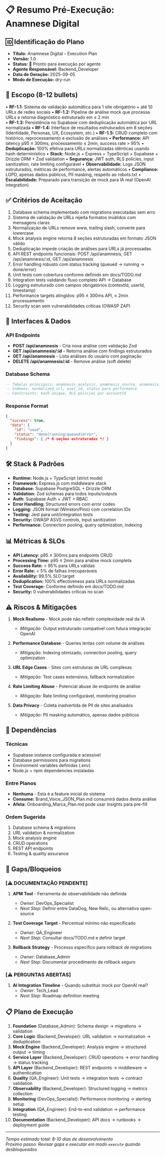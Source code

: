 # 📋 Resumo Pré-Execução: Anamnese Digital

## 🆔 Identificação do Plano

- **Título:** Anamnese Digital - Execution Plan
- **Versão:** 1.0
- **Status:** 📅 Pronto para execução por agente
- **Agente Responsável:** Backend_Developer
- **Data de Geração:** 2025-09-05
- **Modo de Execução:** dry-run

## 🎯 Escopo (8-12 bullets)

• **RF-1.1:** Sistema de validação automática para 1 site obrigatório + até 10 URLs de redes sociais
• **RF-1.2:** Pipeline de análise mock que processa URLs e retorna diagnóstico estruturado em ≤ 2 min  
• **RF-1.3:** Persistência no Supabase com deduplicação automática por URL normalizada
• **RF-1.4:** Interface de resultados estruturados em 8 seções (Identidade, Personas, UX, Ecosystem, etc.)
• **RF-1.5:** CRUD completo com histórico, reprocessamento e exclusão de análises
• **Performance:** API latency p95 ≤ 300ms, processamento ≤ 2min, success rate > 95%
• **Deduplicação:** 100% efetiva para URLs normalizadas idênticas usando hash determinístico
• **Stack:** Node.js + Express + TypeScript + Supabase + Drizzle ORM + Zod validation
• **Segurança:** JWT auth, RLS policies, input sanitization, rate limiting configurável
• **Observabilidade:** Logs JSON estruturados, métricas de performance, alertas automáticos
• **Compliance:** LGPD, apenas dados públicos, PII masking, respeito ao robots.txt
• **Escalabilidade:** Preparado para transição de mock para IA real (OpenAI integration)

## ✅ Critérios de Aceitação

1. Database schema implementado com migrations executadas sem erro
2. Sistema de validação de URLs rejeita formatos inválidos com mensagens claras  
3. Normalização de URLs remove www, trailing slash, converte para lowercase
4. Mock analysis engine retorna 8 seções estruturadas em formato JSON válido
5. Deduplicação impede criação de análises para URLs já processadas
6. API REST endpoints funcionais: POST /api/anamnesis, GET /api/anamnesis/:id, GET /api/anamnesis
7. Error handling robusto com status tracking (queued → running → done/error)
8. Unit tests com cobertura conforme definido em docs/TODO.md
9. Integration tests validando fluxo completo API → Database
10. Logging estruturado com campos obrigatórios (contextId, userId, timestamp)
11. Performance targets atingidos: p95 ≤ 300ms API, ≤ 2min processamento
12. Security scan sem vulnerabilidades críticas (OWASP ZAP)

## 🔌 Interfaces & Dados

### API Endpoints
- **POST /api/anamnesis** - Cria nova análise com validação Zod
- **GET /api/anamnesis/:id** - Retorna análise com findings estruturados  
- **GET /api/anamnesis** - Lista análises do usuário com paginação
- **DELETE /api/anamnesis/:id** - Remove análise (soft delete)

### Database Schema
```sql
-- Tabelas principais: anamnesis_analysis, anamnesis_source, anamnesis_finding
-- Indexes: normalized_url, user_id, status para performance
-- Constraints: hash unique, RLS policies por accountId
```

### Response Format
```json
{
  "success": true,
  "data": {
    "id": "uuid",
    "status": "done|running|queued|error", 
    "findings": { /* 8 seções estruturadas */ }
  }
}
```

## 🛠️ Stack & Padrões

- **Runtime:** Node.js + TypeScript (strict mode)
- **Framework:** Express.js com middleware stack
- **Database:** Supabase PostgreSQL + Drizzle ORM
- **Validation:** Zod schemas para todos inputs/outputs
- **Auth:** Supabase Auth + JWT + RBAC
- **Error Handling:** Structured errors com error codes
- **Logging:** JSON format (Winston/Pino) com correlation IDs
- **Testing:** Jest para unit/integration tests
- **Security:** OWASP ASVS controls, input sanitization
- **Performance:** Connection pooling, query optimization, indexing

## 📊 Métricas & SLOs

- **API Latency:** p95 ≤ 300ms para endpoints CRUD
- **Processing Time:** p95 ≤ 2min para análise mock completa  
- **Success Rate:** > 95% para URLs válidas
- **Error Rate:** < 5% de falhas irrecuperáveis
- **Availability:** 99.5% SLO target
- **Deduplication:** 100% effectiveness para URLs normalizadas
- **Test Coverage:** Conforme definido em docs/TODO.md
- **Security:** 0 vulnerabilidades críticas no scan

## ⚠️ Riscos & Mitigações

1. **Mock Realismo** - Mock pode não refletir complexidade real da IA
   - *Mitigação:* Output estruturado compatível com futura integração OpenAI
   
2. **Performance Database** - Queries lentas com volume de análises
   - *Mitigação:* Indexing otimizado, connection pooling, query optimization
   
3. **URL Edge Cases** - Sites com estruturas de URL complexas  
   - *Mitigação:* Test cases extensivos, fallback normalization
   
4. **Rate Limiting Abuse** - Potencial abuse de endpoints de análise
   - *Mitigação:* Rate limiting configurável, monitoring proativo
   
5. **Data Privacy** - Coleta inadvertida de PII de sites analisados
   - *Mitigação:* PII masking automático, apenas dados públicos

## 🔗 Dependências

### Técnicas
- Supabase instance configurada e acessível
- Database permissions para migrations
- Environment variables definidas (.env)
- Node.js + npm dependencies instaladas

### Entre Planos  
- **Nenhuma** - Esta é a feature inicial do sistema
- **Consume:** Brand_Voice_JSON_Plan.md consumirá dados desta análise
- **Afeta:** Onboarding_Marca_Plan.md pode usar insights para pre-fill

### Ordem Sugerida
1. Database schema & migrations
2. URL validation & normalization  
3. Mock analysis engine
4. CRUD operations
5. REST API endpoints
6. Testing & quality assurance

## 🚫 Gaps/Bloqueios

### [⚠️ DOCUMENTAÇÃO PENDENTE]
1. **APM Tool** - Ferramenta de observabilidade não definida
   - *Owner:* DevOps_Specialist
   - *Next Step:* Definir entre DataDog, New Relic, ou alternativa open-source

2. **Test Coverage Target** - Percentual mínimo não especificado
   - *Owner:* QA_Engineer  
   - *Next Step:* Consultar docs/TODO.md e definir target

3. **Rollback Strategy** - Processo específico para rollback de migrations
   - *Owner:* Database_Admin
   - *Next Step:* Documentar procedimento de rollback seguro

### [⚠️ PERGUNTAS ABERTAS]
1. **AI Integration Timeline** - Quando substituir mock por OpenAI real?
   - *Owner:* Tech_Lead
   - *Next Step:* Roadmap definition meeting

## 📋 Plano de Execução

1. **Foundation** (Database_Admin): Schema design → migrations → validation
2. **Core Logic** (Backend_Developer): URL validation → normalization → deduplication  
3. **Mock Engine** (Backend_Developer): Analysis engine → structured output → timing
4. **Service Layer** (Backend_Developer): CRUD operations → error handling → status tracking
5. **API Layer** (Backend_Developer): REST endpoints → middleware → authentication
6. **Quality** (QA_Engineer): Unit tests → integration tests → contract validation
7. **Observability** (Backend_Developer): Structured logging → metrics collection
8. **Monitoring** (DevOps_Specialist): Performance monitoring → alerting setup
9. **Integration** (QA_Engineer): End-to-end validation → performance testing
10. **Documentation** (Backend_Developer): API docs → runbooks → deployment guide

---
*Tempo estimado total: 8-10 dias de desenvolvimento*  
*Próximo passo: Revisar gaps e executar em modo `execute` quando desbloqueados*